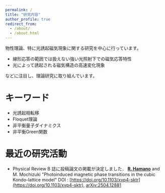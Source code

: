 ```yaml
---
permalink: /
title: "研究内容"
author_profile: true
redirect_from: 
  - /about/
  - /about.html
---
```


物性理論、特に光誘起磁気現象に関する研究を中心に行っています。

- 線形応答の範囲では扱えない強い光照射下での磁気応答特性
- 光によって誘起される磁気構造の高速変化現象

などに注目し、理論研究に取り組んでいます。

キーワード
=======
- 光誘起相転移
- Floquet理論
- 非平衡量子ダイナミクス
- 非平衡Green関数

最近の研究活動
======
- Physical Review B 誌に投稿論文の掲載が決定しました．
**<u>R. Hamano</u>** and M. Mochizuki
"Photoinduced magnetic phase transitions in the cubic Kondo-lattice model"
DOI : [https://doi.org/10.1103/xvp4-sktr](https://doi.org/10.1103/xvp4-sktr), 
[arXiv:2504.12881](https://arxiv.org/abs/2504.12881)


